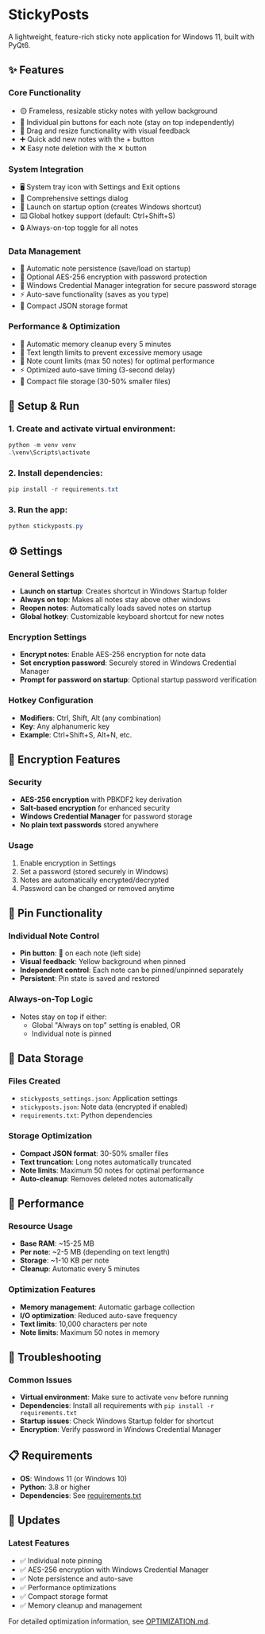 # StickyPosts

A lightweight, feature-rich sticky note application for Windows 11, built with PyQt6.

## ✨ Features

### **Core Functionality**
- 🟡 Frameless, resizable sticky notes with yellow background
- 📌 Individual pin buttons for each note (stay on top independently)
- 🎯 Drag and resize functionality with visual feedback
- ➕ Quick add new notes with the + button
- ❌ Easy note deletion with the ✕ button

### **System Integration**
- 🖥️ System tray icon with Settings and Exit options
- 🔧 Comprehensive settings dialog
- 🚀 Launch on startup option (creates Windows shortcut)
- ⌨️ Global hotkey support (default: Ctrl+Shift+S)
- 🔒 Always-on-top toggle for all notes

### **Data Management**
- 💾 Automatic note persistence (save/load on startup)
- 🔐 Optional AES-256 encryption with password protection
- 🔑 Windows Credential Manager integration for secure password storage
- ⚡ Auto-save functionality (saves as you type)
- 📁 Compact JSON storage format

### **Performance & Optimization**
- 🧹 Automatic memory cleanup every 5 minutes
- 📏 Text length limits to prevent excessive memory usage
- 🎯 Note count limits (max 50 notes) for optimal performance
- ⚡ Optimized auto-save timing (3-second delay)
- 💾 Compact file storage (30-50% smaller files)

## 🚀 Setup & Run

### **1. Create and activate virtual environment:**
```powershell
python -m venv venv
.\venv\Scripts\activate
```

### **2. Install dependencies:**
```powershell
pip install -r requirements.txt
```

### **3. Run the app:**
```powershell
python stickyposts.py
```

## ⚙️ Settings

### **General Settings**
- **Launch on startup**: Creates shortcut in Windows Startup folder
- **Always on top**: Makes all notes stay above other windows
- **Reopen notes**: Automatically loads saved notes on startup
- **Global hotkey**: Customizable keyboard shortcut for new notes

### **Encryption Settings**
- **Encrypt notes**: Enable AES-256 encryption for note data
- **Set encryption password**: Securely stored in Windows Credential Manager
- **Prompt for password on startup**: Optional startup password verification

### **Hotkey Configuration**
- **Modifiers**: Ctrl, Shift, Alt (any combination)
- **Key**: Any alphanumeric key
- **Example**: Ctrl+Shift+S, Alt+N, etc.

## 🔐 Encryption Features

### **Security**
- **AES-256 encryption** with PBKDF2 key derivation
- **Salt-based encryption** for enhanced security
- **Windows Credential Manager** for password storage
- **No plain text passwords** stored anywhere

### **Usage**
1. Enable encryption in Settings
2. Set a password (stored securely in Windows)
3. Notes are automatically encrypted/decrypted
4. Password can be changed or removed anytime

## 📌 Pin Functionality

### **Individual Note Control**
- **Pin button**: 📌 on each note (left side)
- **Visual feedback**: Yellow background when pinned
- **Independent control**: Each note can be pinned/unpinned separately
- **Persistent**: Pin state is saved and restored

### **Always-on-Top Logic**
- Notes stay on top if either:
  - Global "Always on top" setting is enabled, OR
  - Individual note is pinned

## 💾 Data Storage

### **Files Created**
- `stickyposts_settings.json`: Application settings
- `stickyposts.json`: Note data (encrypted if enabled)
- `requirements.txt`: Python dependencies

### **Storage Optimization**
- **Compact JSON format**: 30-50% smaller files
- **Text truncation**: Long notes automatically truncated
- **Note limits**: Maximum 50 notes for optimal performance
- **Auto-cleanup**: Removes deleted notes automatically

## 🎯 Performance

### **Resource Usage**
- **Base RAM**: ~15-25 MB
- **Per note**: ~2-5 MB (depending on text length)
- **Storage**: ~1-10 KB per note
- **Cleanup**: Automatic every 5 minutes

### **Optimization Features**
- **Memory management**: Automatic garbage collection
- **I/O optimization**: Reduced auto-save frequency
- **Text limits**: 10,000 characters per note
- **Note limits**: Maximum 50 notes in memory

## 🔧 Troubleshooting

### **Common Issues**
- **Virtual environment**: Make sure to activate `venv` before running
- **Dependencies**: Install all requirements with `pip install -r requirements.txt`
- **Startup issues**: Check Windows Startup folder for shortcut
- **Encryption**: Verify password in Windows Credential Manager

## 📋 Requirements

- **OS**: Windows 11 (or Windows 10)
- **Python**: 3.8 or higher
- **Dependencies**: See [requirements.txt](requirements.txt)

## 🔄 Updates

### **Latest Features**
- ✅ Individual note pinning
- ✅ AES-256 encryption with Windows Credential Manager
- ✅ Note persistence and auto-save
- ✅ Performance optimizations
- ✅ Compact storage format
- ✅ Memory cleanup and management

For detailed optimization information, see [OPTIMIZATION.md](OPTIMIZATION.md). 
